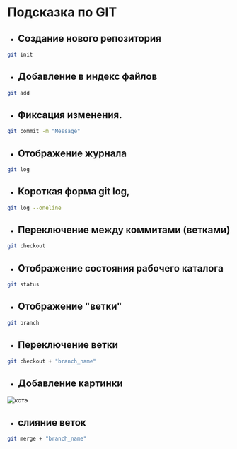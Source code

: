 # Подсказка по GIT

* ## Создание нового репозитория
```sh
git init
```

* ## Добавление в индекс файлов
```sh
git add
```

* ## Фиксация изменения.
```sh
git commit -m "Message"
```

* ## Отображение журнала
```sh
git log
```

* ## Короткая форма git log, 
```sh
git log --oneline
```

* ## Переключение между  коммитами (ветками)
```sh
git checkout
```

* ## Отображение состояния рабочего каталога 
```sh
git status
```

* ## Отображение "ветки"
```sh
git branch
```

* ## Переключение ветки
```sh
git checkout + "branch_name"
```

* ## Добавление картинки
![котэ](котик.jpg)

* ## слияние веток
```sh
git merge + "branch_name"
```